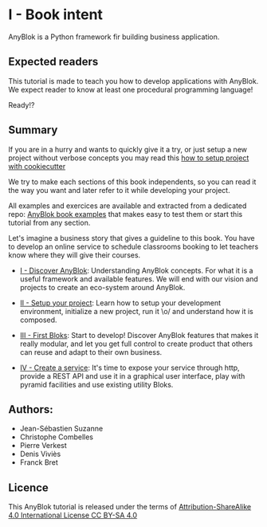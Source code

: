 # I - Book intent

AnyBlok is a Python framework fir building business application.

## Expected readers

This tutorial is made to teach you how to develop applications with
AnyBlok. We expect reader to know at least one procedural programming
language!

Ready!?

## Summary

If you are in a hurry and wants to quickly give it a try, or just setup a new
project without verbose concepts you may read this [how to setup project with
cookiecutter](02_project/02_cookiecutter.md)

We try to make each sections of this book independents, so you can read it the 
way you want and later refer to it while developing your project.

All examples and exercices are available and extracted from a dedicated repo:
[AnyBlok book examples][anyblok_book_examples] that makes easy to test them or
start this tutorial from any section.

Let's imagine a business story that gives a guideline to this book. You have
to develop an online service to schedule classrooms booking to let teachers
know where they will give their courses.

* [I - Discover AnyBlok](01_discovery/README.md): Understanding AnyBlok
  concepts. For what it is a useful framework and available features. We will
  end with our vision and projects to create an eco-system around AnyBlok.

* [II - Setup your project](02_project/README.md): Learn how to setup your
  development environment, initialize a new project, run it \o/ and understand
  how it is composed.

* [III - First Bloks](blok/README.md): Start to develop!
  Discover AnyBlok features that makes it really modular, and let you get full
  control to create product that others can reuse and adapt to their own
  business.

* [IV - Create a service](04_service/README.md): It's time to expose your
  service through http, provide a REST API and use it in a graphical user
  interface, play with pyramid facilities and use existing utility Bloks.


## Authors:

* Jean-Sébastien Suzanne
* Christophe Combelles
* Pierre Verkest
* Denis Viviès
* Franck Bret

## Licence

This AnyBlok tutorial is released under the terms of
[Attribution-ShareAlike 4.0 International License CC BY-SA 4.0](
https://creativecommons.org/licenses/by-sa/4.0/)

[anyblok_book_examples]: https://github.com/anyblok/anyblok-book-examples
